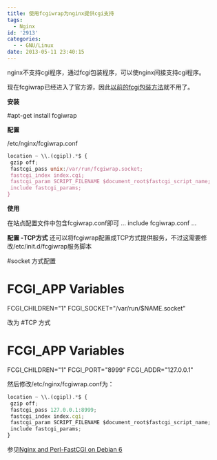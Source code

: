 ```yaml
---
title: 使用fcgiwrap为nginx提供cgi支持
tags:
  - Nginx
id: '2913'
categories:
  - - GNU/Linux
date: 2013-05-11 23:40:15
---
```


nginx不支持cgi程序，通过fcgi包装程序，可以使nginx间接支持cgi程序。
<!-- more -->
现在fcgiwrap已经进入了官方源，因此[以前的fcgi包装方法](https://openwares.net/linux/nginx_cgi_support.html)就不用了。

**安装**

#apt-get install fcgiwrap

**配置** 

/etc/nginx/fcgiwrap.conf
```js
location ~ \\.(cgipl).*$ {
 gzip off;
 fastcgi_pass unix:/var/run/fcgiwrap.socket;
 fastcgi_index index.cgi;
 fastcgi_param SCRIPT_FILENAME $document_root$fastcgi_script_name;
 include fastcgi_params;
}
```

**使用**

在站点配置文件中包含fcgiwrap.conf即可
...
include fcgiwrap.conf
...

**配置 -TCP方式**
还可以将fcgiwrap配置成TCP方式提供服务，不过这需要修改/etc/init.d/fcgiwrap服务脚本

#socket 方式配置
# FCGI_APP Variables
FCGI_CHILDREN="1"
FCGI_SOCKET="/var/run/$NAME.socket"

改为
#TCP 方式
# FCGI_APP Variables
FCGI_CHILDREN="1"
FCGI_PORT="8999"
FCGI_ADDR="127.0.0.1"

然后修改/etc/nginx/fcgiwrap.conf为：
```js
location ~ \\.(cgipl).*$ {
 gzip off;
 fastcgi_pass 127.0.0.1:8999;
 fastcgi_index index.cgi;
 fastcgi_param SCRIPT_FILENAME $document_root$fastcgi_script_name;
 include fastcgi_params;
}
```

参见[Nginx and Perl-FastCGI on Debian 6](https://library.linode.com/web-servers/nginx/perl-fastcgi/debian-6-squeeze)